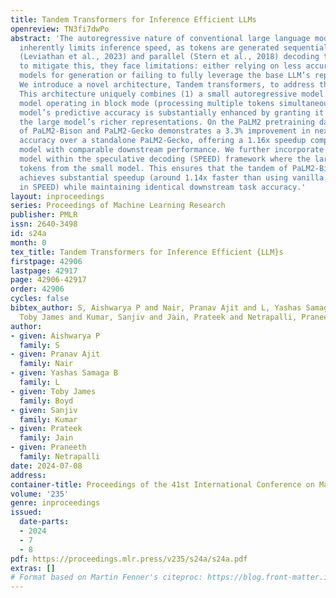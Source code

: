 ```yaml
---
title: Tandem Transformers for Inference Efficient LLMs
openreview: TN3fi7dwPo
abstract: 'The autoregressive nature of conventional large language models (LLMs)
  inherently limits inference speed, as tokens are generated sequentially. While speculative
  (Leviathan et al., 2023) and parallel (Stern et al., 2018) decoding techniques attempt
  to mitigate this, they face limitations: either relying on less accurate smaller
  models for generation or failing to fully leverage the base LLM’s representations.
  We introduce a novel architecture, Tandem transformers, to address these issues.
  This architecture uniquely combines (1) a small autoregressive model and (2) a large
  model operating in block mode (processing multiple tokens simultaneously). The small
  model’s predictive accuracy is substantially enhanced by granting it attention to
  the large model’s richer representations. On the PaLM2 pretraining dataset, a tandem
  of PaLM2-Bison and PaLM2-Gecko demonstrates a 3.3% improvement in next-token prediction
  accuracy over a standalone PaLM2-Gecko, offering a 1.16x speedup compared to a PaLM2-Otter
  model with comparable downstream performance. We further incorporate the Tandem
  model within the speculative decoding (SPEED) framework where the large model validates
  tokens from the small model. This ensures that the tandem of PaLM2-Bison and PaLM2-Gecko
  achieves substantial speedup (around 1.14x faster than using vanilla PaLM2-Gecko
  in SPEED) while maintaining identical downstream task accuracy.'
layout: inproceedings
series: Proceedings of Machine Learning Research
publisher: PMLR
issn: 2640-3498
id: s24a
month: 0
tex_title: Tandem Transformers for Inference Efficient {LLM}s
firstpage: 42906
lastpage: 42917
page: 42906-42917
order: 42906
cycles: false
bibtex_author: S, Aishwarya P and Nair, Pranav Ajit and L, Yashas Samaga B and Boyd,
  Toby James and Kumar, Sanjiv and Jain, Prateek and Netrapalli, Praneeth
author:
- given: Aishwarya P
  family: S
- given: Pranav Ajit
  family: Nair
- given: Yashas Samaga B
  family: L
- given: Toby James
  family: Boyd
- given: Sanjiv
  family: Kumar
- given: Prateek
  family: Jain
- given: Praneeth
  family: Netrapalli
date: 2024-07-08
address:
container-title: Proceedings of the 41st International Conference on Machine Learning
volume: '235'
genre: inproceedings
issued:
  date-parts:
  - 2024
  - 7
  - 8
pdf: https://proceedings.mlr.press/v235/s24a/s24a.pdf
extras: []
# Format based on Martin Fenner's citeproc: https://blog.front-matter.io/posts/citeproc-yaml-for-bibliographies/
---
```

